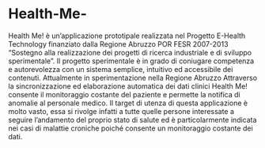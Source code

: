 # Health-Me-
Health Me! è un’applicazione prototipale realizzata nel Progetto E-Health Technology finanziato dalla Regione Abruzzo POR FESR 2007-2013 “Sostegno alla realizzazione dei progetti di ricerca industriale e di sviluppo sperimentale”. Il progetto sperimentale è in grado di coniugare competenza e autorevolezza con un sistema semplice, intuitivo ed accessibile dei contenuti.  Attualmente in sperimentazione nella Regione Abruzzo  Attraverso la sincronizzazione ed elaborazione automatica dei dati clinici Health Me! consente il monitoraggio costante del paziente e permette la notifica di anomalie al personale medico.  Il target di utenza di questa applicazione è molto vasto, essa si rivolge infatti a tutte quelle persone interessate a seguire l’andamento del proprio stato di salute ed è particolarmente indicata nei casi di malattie croniche poiché consente un monitoraggio costante dei dati.
